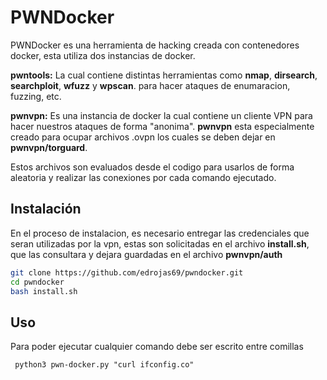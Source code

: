 # **PWNDocker**

PWNDocker es una herramienta de hacking creada con contenedores docker, esta utiliza dos instancias de docker.

**pwntools:** La cual contiene distintas herramientas como **nmap**, **dirsearch**, **searchploit**, **wfuzz** y **wpscan**. para hacer ataques de enumaracion, fuzzing, etc.

**pwnvpn:** Es una instancia de docker la cual contiene un cliente VPN para hacer nuestros ataques de forma "anonima". **pwnvpn** esta especialmente creado para ocupar archivos .ovpn los cuales se deben dejar en **pwnvpn/torguard**.

Estos archivos son evaluados desde el codigo para usarlos de forma aleatoria y realizar las conexiones por cada comando ejecutado.


## **Instalación**

En el proceso de instalacion, es necesario entregar las credenciales que seran utilizadas por la vpn, estas son solicitadas en el archivo **install.sh**, que las consultara y dejara guardadas en el archivo **pwnvpn/auth**

```bash
git clone https://github.com/edrojas69/pwndocker.git
cd pwndocker
bash install.sh
```

## **Uso**

Para poder ejecutar cualquier comando debe ser escrito entre comillas

```python3
 python3 pwn-docker.py "curl ifconfig.co"
```


